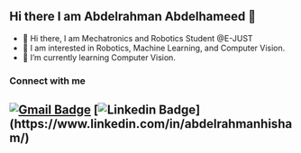 
<!--
**Abdelrahman-Hisham-Abdelhameed/Abdelrahman-Hisham-Abdelhameed** is a ✨ _special_ ✨ repository because its `README.md` (this file) appears on your GitHub profile.

Here are some ideas to get you started:

- 🔭 I’m currently working on ...
- 🌱 I’m currently learning ...
- 👯 I’m looking to collaborate on ...
- 🤔 I’m looking for help with ...
- 💬 Ask me about ...
- 📫 How to reach me: ...
- 😄 Pronouns: ...
- ⚡ Fun fact: ...
-->
## Hi there I am Abdelrahman Abdelhameed 👋

- 👋 Hi there, I am Mechatronics and Robotics Student @E-JUST
- 👀 I am interested in Robotics, Machine Learning, and Computer Vision.
- 🌱 I’m currently learning Computer Vision.
### Connect with me
[![Gmail Badge](https://img.shields.io/badge/-abdelrahman.abdelhameed@ieee.org-c14438?style=flat-square&logo=Gmail&logoColor=white&link=mailto:abdelrahman.abdelhameed@ieee.org)](mailto:abdelrahman.abdelhameed@ieee.org)
[![Linkedin Badge](https://img.shields.io/badge/-AbdelrahmanAbdelhameed-blue?style=flat-square&logo=Linkedin&logoColor=white&link=[https://www.linkedin.com/in/abdelrahman-abdelgawad/](https://www.linkedin.com/in/abdelrahmanhisham/))](https://www.linkedin.com/in/abdelrahmanhisham/)
---


